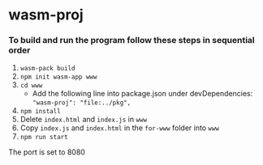# wasm-proj

### To build and run the program follow these steps in sequential order

1. `wasm-pack build`
2. `npm init wasm-app www`
3. `cd www`
    - Add the following line into package.json under devDependencies: <br> 
    `"wasm-proj": "file:../pkg",`
4. `npm install`
5. Delete `index.html` and `index.js` in `www`
6. Copy `index.js` and `index.html` in the `for-www` folder into `www`
7. `npm run start`

The port is set to 8080


 
